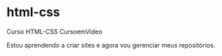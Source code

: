 # html-css
 Curso HTML-CSS CursoemVideo

Estou aprendendo a criar sites e agora vou gerenciar meus repositórios.